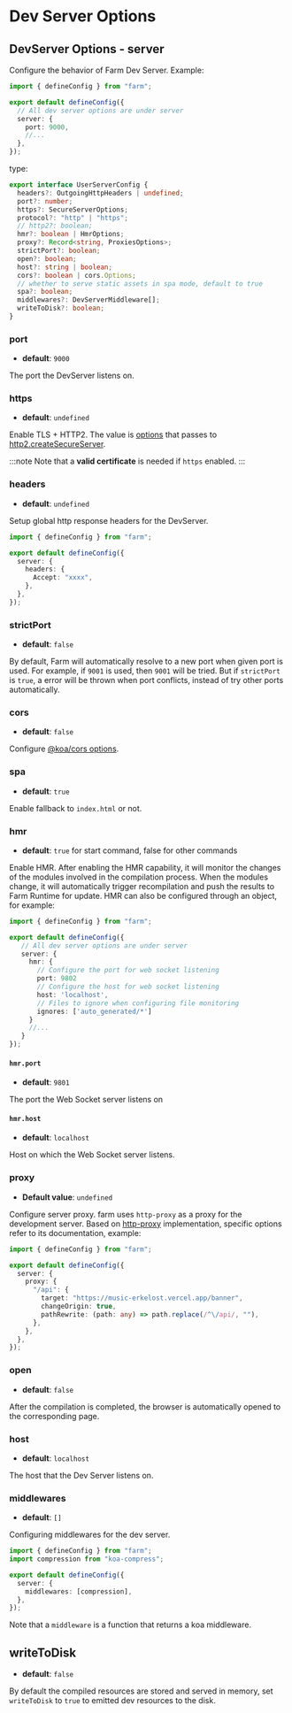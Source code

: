 # Dev Server Options

## DevServer Options - server

Configure the behavior of Farm Dev Server. Example:

```ts
import { defineConfig } from "farm";

export default defineConfig({
  // All dev server options are under server
  server: {
    port: 9000,
    //...
  },
});
```

type:

```ts
export interface UserServerConfig {
  headers?: OutgoingHttpHeaders | undefined;
  port?: number;
  https?: SecureServerOptions;
  protocol?: "http" | "https";
  // http2?: boolean;
  hmr?: boolean | HmrOptions;
  proxy?: Record<string, ProxiesOptions>;
  strictPort?: boolean;
  open?: boolean;
  host?: string | boolean;
  cors?: boolean | cors.Options;
  // whether to serve static assets in spa mode, default to true
  spa?: boolean;
  middlewares?: DevServerMiddleware[];
  writeToDisk?: boolean;
}
```

### port

- **default**: `9000`

The port the DevServer listens on.

### https

- **default**: `undefined`

Enable TLS + HTTP2. The value is [options](https://nodejs.org/api/http2.html#http2createsecureserveroptions-onrequesthandler) that passes to [http2.createSecureServer](https://nodejs.org/api/http2.html#http2createsecureserveroptions-onrequesthandler).

:::note
Note that a **valid certificate** is needed if `https` enabled.
:::

### headers

- **default**: `undefined`

Setup global http response headers for the DevServer.

```ts
import { defineConfig } from "farm";

export default defineConfig({
  server: {
    headers: {
      Accept: "xxxx",
    },
  },
});
```

### strictPort

- **default**: `false`

By default, Farm will automatically resolve to a new port when given port is used. For example, if `9001` is used, then `9001` will be tried. But if `strictPort` is `true`, a error will be thrown when port conflicts, instead of try other ports automatically.

### cors

- **default**: `false`

Configure [@koa/cors options](https://www.npmjs.com/package/@koa/cors).

### spa

- **default**: `true`

Enable fallback to `index.html` or not.

### hmr

- **default**: `true` for start command, false for other commands

Enable HMR. After enabling the HMR capability, it will monitor the changes of the modules involved in the compilation process. When the modules change, it will automatically trigger recompilation and push the results to Farm Runtime for update. HMR can also be configured through an object, for example:

```ts
import { defineConfig } from "farm";

export default defineConfig({
   // All dev server options are under server
   server: {
     hmr: {
       // Configure the port for web socket listening
       port: 9802
       // Configure the host for web socket listening
       host: 'localhost',
       // Files to ignore when configuring file monitoring
       ignores: ['auto_generated/*']
     }
     //...
   }
});
```

#### `hmr.port`

- **default**: `9801`

The port the Web Socket server listens on

#### `hmr.host`

- **default**: `localhost`

Host on which the Web Socket server listens.

### proxy

- **Default value**: `undefined`

Configure server proxy. farm uses `http-proxy` as a proxy for the development server. Based on [http-proxy](https://github.com/http-party/node-http-proxy?tab=readme-ov-file#options) implementation, specific options refer to its documentation, example:

```ts
import { defineConfig } from "farm";

export default defineConfig({
  server: {
    proxy: {
      "/api": {
        target: "https://music-erkelost.vercel.app/banner",
        changeOrigin: true,
        pathRewrite: (path: any) => path.replace(/^\/api/, ""),
      },
    },
  },
});
```

### open

- **default**: `false`

After the compilation is completed, the browser is automatically opened to the corresponding page.

### host

- **default**: `localhost`

The host that the Dev Server listens on.

### middlewares

- **default**: `[]`

Configuring middlewares for the dev server.

```ts
import { defineConfig } from "farm";
import compression from "koa-compress";

export default defineConfig({
  server: {
    middlewares: [compression],
  },
});
```

Note that a `middleware` is a function that returns a koa middleware.

## writeToDisk

- **default**: `false`

By default the compiled resources are stored and served in memory, set `writeToDisk` to `true` to emitted dev resources to the disk.
